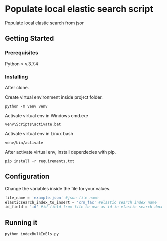 # Populate local elastic search script

Populate local elastic search from json

## Getting Started

### Prerequisites

Python > v.3.7.4

### Installing

After clone.

Create virtual environment inside project folder.

```
python -m venv venv
```

Activate virtual env in Windows cmd.exe

```
venv\Scripts\activate.bat
```

Activate virtual env in Linux bash

```
venv/bin/activate
```

After activate virtual env, install dependecies with pip.

```
pip install -r requirements.txt
```

## Configuration

Change the variables inside the file for your values.

```python
file_name = 'example.json' #json file name
elasticsearch_index_to_insert = 'crm_fac' #elastic search index name
id_field = 'id' #id field from file to use as id in elastic search document
```
## Running it

```
python indexBulkInEls.py
```

